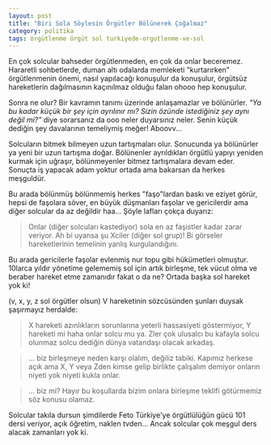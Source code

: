 ```yaml
---
layout: post
title: "Biri Sola Söylesin Örgütler Bölünerek Çoğalmaz"
category: politika
tags: örgütlenme örgüt sol turkiyede-orgutlenme-ve-sol
---
```


En çok solcular bahseder örgütlenmeden, en çok da onlar beceremez. Hararetli sohbetlerde, duman altı odalarda memleketi "kurtarırken" örgütlenmenin önemi, nasıl yapılacağı konuşulur da konuşulur, örgütsüz hareketlerin dağılmasının kaçınılmaz olduğu falan ohooo hep konuşulur.

Sonra ne olur? Bir kavramın tanımı üzerinde anlaşamazlar ve bölünürler. _"Ya bu kadar küçük bir şey için ayrılınır mı? Sizin özünde istediğiniz şey aynı değil mi?"_ diye sorarsanız da ooo neler duyarsınız neler. Senin küçük dediğin şey davalarının temeliymiş meğer! Aboovv...

Solcuların bitmek bilmeyen uzun tartışmaları olur. Sonucunda ya bölünürler ya yeni bir uzun tartışma doğar. Bölünenler ayrıldıkları örgütlü yapıyı yeniden kurmak için uğraşır, bölünmeyenler bitmez tartışmalara devam eder. Sonuçta iş yapacak adam yoktur ortada ama bakarsan da herkes meşguldür.

Bu arada bölünmüş bölünmemiş herkes "faşo"lardan baskı ve eziyet görür, hepsi de faşolara söver, en büyük düşmanları faşolar ve gericilerdir ama diğer solcular da az değildir haa... Şöyle lafları çokça duyarız:

> Onlar (diğer solcuları kastediyor) sola en az faşistler kadar zarar veriyor. Ah bi uyansa şu Xciler (diğer sol grup)! Bi görseler hareketlerinin temelinin yanlış kurgulandığını.

Bu arada gericilerle faşolar evlenmiş nur topu gibi hükümetleri olmuştur. 10larca yıldır yönetime gelememiş sol için artık birleşme, tek vücut olma ve beraber hareket etme zamanıdır fakat o da ne? Ortada başka sol hareket yok ki!

(v, x, y, z sol örgütler olsun) V hareketinin sözcüsünden şunları duysak şaşırmayız herdalde: 
> X hareketi azınlıkların sorunlarına yeterli hassasiyeti göstermiyor, Y hareketi mi haha onlar solcu mu ya. Zler çok ulusalcı bu kafayla solcu olunmaz solcu dediğin dünya vatandaşı olacak arkadaş.

> ... biz birleşmeye neden karşı olalım, değiliz tabiki. Kapımız herkese açık ama X, Y veya Zden kimse gelip birlikte çalışalım demiyor onların niyeti yok niyeti kukla onlar.

> ... biz mi? Hayır bu koşullarda bizim onlara birleşme teklifi götürmemiz söz konusu olamaz.

Solcular takıla dursun şimdilerde Feto Türkiye'ye örgütlülüğün gücü 101 dersi veriyor, açık öğretim, naklen tvden... Ancak solcular çok meşgul ders alacak zamanları yok ki.